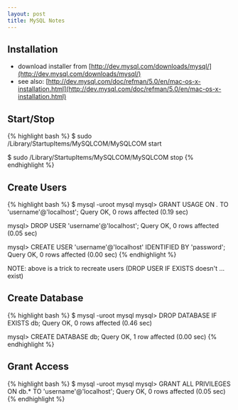 ```yaml
---
layout: post
title: MySQL Notes
---
```


## Installation

* download installer from [http://dev.mysql.com/downloads/mysql/](http://dev.mysql.com/downloads/mysql/)
* see also: [http://dev.mysql.com/doc/refman/5.0/en/mac-os-x-installation.html](http://dev.mysql.com/doc/refman/5.0/en/mac-os-x-installation.html)

## Start/Stop

{% highlight bash %}
$ sudo /Library/StartupItems/MySQLCOM/MySQLCOM start

$ sudo /Library/StartupItems/MySQLCOM/MySQLCOM stop
{% endhighlight %}

## Create Users

{% highlight bash %}
$ mysql -uroot mysql
mysql> GRANT USAGE ON *.* TO 'username'@'localhost'; 
Query OK, 0 rows affected (0.19 sec)

mysql> DROP USER 'username'@'localhost';
Query OK, 0 rows affected (0.05 sec)

mysql> CREATE USER 'username'@'localhost' IDENTIFIED BY 'password';
Query OK, 0 rows affected (0.00 sec)
{% endhighlight %}

NOTE: above is a trick to recreate users (DROP USER IF EXISTS doesn't ... exist)

## Create Database

{% highlight bash %}
$ mysql -uroot mysql
mysql> DROP DATABASE IF EXISTS db;
Query OK, 0 rows affected (0.46 sec)

mysql> CREATE DATABASE db;
Query OK, 1 row affected (0.00 sec)
{% endhighlight %}

## Grant Access

{% highlight bash %}
$ mysql -uroot mysql
mysql> GRANT ALL PRIVILEGES ON db.* TO 'username'@'localhost';
Query OK, 0 rows affected (0.05 sec)
{% endhighlight %}
